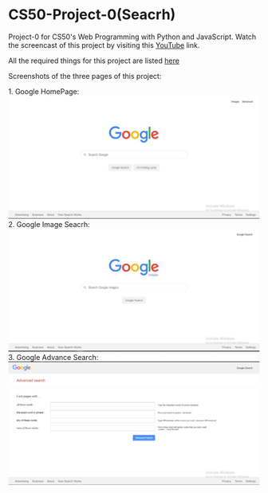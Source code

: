 # CS50-Project-0(Seacrh)
Project-0 for CS50's Web Programming with Python and JavaScript.
Watch the screencast of this project by visiting this [YouTube](https://www.youtube.com/watch?v=2JuU1_jX03w&t=3s) link.

All the required things for this project are listed [here](https://cs50.harvard.edu/web/2020/projects/0/search/)

Screenshots of the three pages of this project: <br>

<p align="left">
  1. Google HomePage:<br>
  <img src="Screenshots/ss1.JPG">
  2. Google Image Seacrh:<br>
  <img src="Screenshots/ss2.JPG">
  3. Google Advance Search:<br>
  <img src="Screenshots/ss3.JPG">  
</p>




